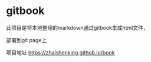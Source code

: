 # gitbook
 

此项目是将本地整理的markdown通过gitbook生成html文件，    

部署到git page上

项目地址 https://zhaishenking.github.io/book
